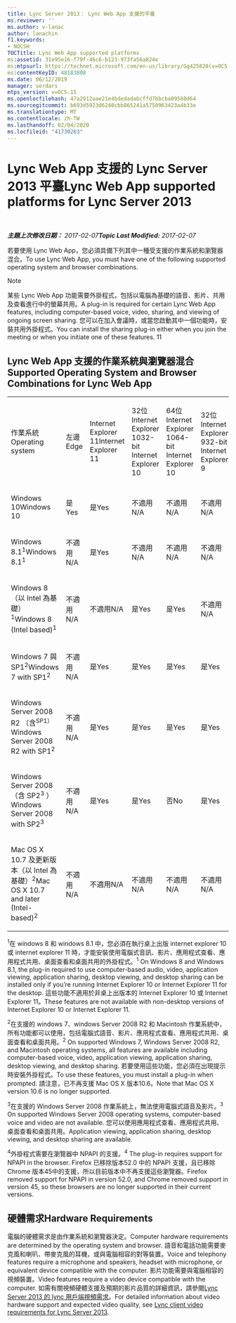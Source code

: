```yaml
---
title: Lync Server 2013： Lync Web App 支援的平臺
ms.reviewer: ''
ms.author: v-lanac
author: lanachin
f1.keywords:
- NOCSH
TOCTitle: Lync Web App supported platforms
ms:assetid: 31e95e16-f79f-46c6-b123-973fa56a824e
ms:mtpsurl: https://technet.microsoft.com/en-us/library/Gg425820(v=OCS.15)
ms:contentKeyID: 48183808
ms.date: 06/12/2019
manager: serdars
mtps_version: v=OCS.15
ms.openlocfilehash: 47a2912aae21e4bdedadabcffd7bbcba09560d64
ms.sourcegitcommit: b693d5923d6240cbb865241a5750963423a4b33e
ms.translationtype: MT
ms.contentlocale: zh-TW
ms.lasthandoff: 02/04/2020
ms.locfileid: "41730263"
---
```

<div data-xmlns="http://www.w3.org/1999/xhtml">

<div class="topic" data-xmlns="http://www.w3.org/1999/xhtml" data-msxsl="urn:schemas-microsoft-com:xslt" data-cs="http://msdn.microsoft.com/en-us/">

<div data-asp="http://msdn2.microsoft.com/asp">

# <a name="lync-web-app-supported-platforms-for-lync-server-2013"></a><span data-ttu-id="77117-102">Lync Web App 支援的 Lync Server 2013 平臺</span><span class="sxs-lookup"><span data-stu-id="77117-102">Lync Web App supported platforms for Lync Server 2013</span></span>

</div>

<div id="mainSection">

<div id="mainBody">

<span> </span>

<span data-ttu-id="77117-103">_**主題上次修改日期：** 2017-02-07_</span><span class="sxs-lookup"><span data-stu-id="77117-103">_**Topic Last Modified:** 2017-02-07_</span></span>

<span data-ttu-id="77117-104">若要使用 Lync Web App，您必須具備下列其中一種受支援的作業系統和瀏覽器混合。</span><span class="sxs-lookup"><span data-stu-id="77117-104">To use Lync Web App, you must have one of the following supported operating system and browser combinations.</span></span>

<div>


> [!NOTE]  
> <span data-ttu-id="77117-105">某些 Lync Web App 功能需要外掛程式，包括以電腦為基礎的語音、影片、共用及查看進行中的螢幕共用。</span><span class="sxs-lookup"><span data-stu-id="77117-105">A plug-in is required for certain Lync Web App features, including computer-based voice, video, sharing, and viewing of ongoing screen sharing.</span></span> <span data-ttu-id="77117-106">您可以在加入會議時，或當您啟動其中一個功能時，安裝共用外掛程式。</span><span class="sxs-lookup"><span data-stu-id="77117-106">You can install the sharing plug-in either when you join the meeting or when you initiate one of these features.</span></span> <span data-ttu-id="77117-107">1</span><span class="sxs-lookup"><span data-stu-id="77117-107">1</span></span><BR>



</div>

<div>

## <a name="supported-operating-system-and-browser-combinations-for-lync-web-app"></a><span data-ttu-id="77117-108">Lync Web App 支援的作業系統與瀏覽器混合</span><span class="sxs-lookup"><span data-stu-id="77117-108">Supported Operating System and Browser Combinations for Lync Web App</span></span>


<table style="width:100%;">
<colgroup>
<col style="width: 9%" />
<col style="width: 9%" />
<col style="width: 9%" />
<col style="width: 9%" />
<col style="width: 9%" />
<col style="width: 9%" />
<col style="width: 9%" />
<col style="width: 9%" />
<col style="width: 9%" />
<col style="width: 9%" />
<col style="width: 9%" />
</colgroup>
<tbody>
<tr class="odd">
<td><p><span data-ttu-id="77117-109">作業系統</span><span class="sxs-lookup"><span data-stu-id="77117-109">Operating system</span></span></p></td>
<td><p><span data-ttu-id="77117-110">左邊</span><span class="sxs-lookup"><span data-stu-id="77117-110">Edge</span></span></p></td>
<td><p><span data-ttu-id="77117-111">Internet Explorer 11</span><span class="sxs-lookup"><span data-stu-id="77117-111">Internet Explorer 11</span></span></p></td>
<td><p><span data-ttu-id="77117-112">32位 Internet Explorer 10</span><span class="sxs-lookup"><span data-stu-id="77117-112">32-bit Internet Explorer 10</span></span></p></td>
<td><p><span data-ttu-id="77117-113">64位 Internet Explorer 10</span><span class="sxs-lookup"><span data-stu-id="77117-113">64-bit Internet Explorer 10</span></span></p></td>
<td><p><span data-ttu-id="77117-114">32位 Internet Explorer 9</span><span class="sxs-lookup"><span data-stu-id="77117-114">32-bit Internet Explorer 9</span></span></p></td>
<td><p><span data-ttu-id="77117-115">64位 Internet Explorer 9</span><span class="sxs-lookup"><span data-stu-id="77117-115">64-bit Internet Explorer 9</span></span></p></td>
<td><p><span data-ttu-id="77117-116">Firefox 32-bit<sup>4</sup></span><span class="sxs-lookup"><span data-stu-id="77117-116">Firefox 32-bit<sup>4</sup></span></span></p></td>
<td><p><span data-ttu-id="77117-117">Firefox 64-bit<sup>4</sup></span><span class="sxs-lookup"><span data-stu-id="77117-117">Firefox 64-bit<sup>4</sup></span></span></p></td>
<td><p><span data-ttu-id="77117-118">Safari</span><span class="sxs-lookup"><span data-stu-id="77117-118">Safari</span></span></p></td>
<td><p><span data-ttu-id="77117-119">Chrome<sup>4</sup></span><span class="sxs-lookup"><span data-stu-id="77117-119">Chrome<sup>4</sup></span></span></p></td>
</tr>
<tr class="even">
<td><p><span data-ttu-id="77117-120">Windows 10</span><span class="sxs-lookup"><span data-stu-id="77117-120">Windows 10</span></span></p></td>
<td><p><span data-ttu-id="77117-121">是</span><span class="sxs-lookup"><span data-stu-id="77117-121">Yes</span></span></p></td>
<td><p><span data-ttu-id="77117-122">是</span><span class="sxs-lookup"><span data-stu-id="77117-122">Yes</span></span></p></td>
<td><p><span data-ttu-id="77117-123">不適用</span><span class="sxs-lookup"><span data-stu-id="77117-123">N/A</span></span></p></td>
<td><p><span data-ttu-id="77117-124">不適用</span><span class="sxs-lookup"><span data-stu-id="77117-124">N/A</span></span></p></td>
<td><p><span data-ttu-id="77117-125">不適用</span><span class="sxs-lookup"><span data-stu-id="77117-125">N/A</span></span></p></td>
<td><p><span data-ttu-id="77117-126">不適用</span><span class="sxs-lookup"><span data-stu-id="77117-126">N/A</span></span></p></td>
<td><p><span data-ttu-id="77117-127">否</span><span class="sxs-lookup"><span data-stu-id="77117-127">No</span></span></p></td>
<td><p><span data-ttu-id="77117-128">否</span><span class="sxs-lookup"><span data-stu-id="77117-128">No</span></span></p></td>
<td><p><span data-ttu-id="77117-129">不適用</span><span class="sxs-lookup"><span data-stu-id="77117-129">N/A</span></span></p></td>
<td><p><span data-ttu-id="77117-130">否</span><span class="sxs-lookup"><span data-stu-id="77117-130">No</span></span></p></td>
</tr>
<tr class="odd">
<td><p><span data-ttu-id="77117-131">Windows 8.1<sup>1</sup></span><span class="sxs-lookup"><span data-stu-id="77117-131">Windows 8.1<sup>1</sup></span></span></p></td>
<td><p><span data-ttu-id="77117-132">不適用</span><span class="sxs-lookup"><span data-stu-id="77117-132">N/A</span></span></p></td>
<td><p><span data-ttu-id="77117-133">是</span><span class="sxs-lookup"><span data-stu-id="77117-133">Yes</span></span></p></td>
<td><p><span data-ttu-id="77117-134">不適用</span><span class="sxs-lookup"><span data-stu-id="77117-134">N/A</span></span></p></td>
<td><p><span data-ttu-id="77117-135">不適用</span><span class="sxs-lookup"><span data-stu-id="77117-135">N/A</span></span></p></td>
<td><p><span data-ttu-id="77117-136">不適用</span><span class="sxs-lookup"><span data-stu-id="77117-136">N/A</span></span></p></td>
<td><p><span data-ttu-id="77117-137">不適用</span><span class="sxs-lookup"><span data-stu-id="77117-137">N/A</span></span></p></td>
<td><p><span data-ttu-id="77117-138">否</span><span class="sxs-lookup"><span data-stu-id="77117-138">No</span></span></p></td>
<td><p><span data-ttu-id="77117-139">否</span><span class="sxs-lookup"><span data-stu-id="77117-139">No</span></span></p></td>
<td><p><span data-ttu-id="77117-140">不適用</span><span class="sxs-lookup"><span data-stu-id="77117-140">N/A</span></span></p></td>
<td><p><span data-ttu-id="77117-141">否</span><span class="sxs-lookup"><span data-stu-id="77117-141">No</span></span></p></td>
</tr>
<tr class="even">
<td><p><span data-ttu-id="77117-142">Windows 8 （以 Intel 為基礎）<sup>1</sup></span><span class="sxs-lookup"><span data-stu-id="77117-142">Windows 8 (Intel based)<sup>1</sup></span></span></p></td>
<td><p><span data-ttu-id="77117-143">不適用</span><span class="sxs-lookup"><span data-stu-id="77117-143">N/A</span></span></p></td>
<td><p><span data-ttu-id="77117-144">不適用</span><span class="sxs-lookup"><span data-stu-id="77117-144">N/A</span></span></p></td>
<td><p><span data-ttu-id="77117-145">是</span><span class="sxs-lookup"><span data-stu-id="77117-145">Yes</span></span></p></td>
<td><p><span data-ttu-id="77117-146">是</span><span class="sxs-lookup"><span data-stu-id="77117-146">Yes</span></span></p></td>
<td><p><span data-ttu-id="77117-147">不適用</span><span class="sxs-lookup"><span data-stu-id="77117-147">N/A</span></span></p></td>
<td><p><span data-ttu-id="77117-148">不適用</span><span class="sxs-lookup"><span data-stu-id="77117-148">N/A</span></span></p></td>
<td><p><span data-ttu-id="77117-149">否</span><span class="sxs-lookup"><span data-stu-id="77117-149">No</span></span></p></td>
<td><p><span data-ttu-id="77117-150">否</span><span class="sxs-lookup"><span data-stu-id="77117-150">No</span></span></p></td>
<td><p><span data-ttu-id="77117-151">不適用</span><span class="sxs-lookup"><span data-stu-id="77117-151">N/A</span></span></p></td>
<td><p><span data-ttu-id="77117-152">否</span><span class="sxs-lookup"><span data-stu-id="77117-152">No</span></span></p></td>
</tr>
<tr class="odd">
<td><p><span data-ttu-id="77117-153">Windows 7 與 SP1<sup>2</sup></span><span class="sxs-lookup"><span data-stu-id="77117-153">Windows 7 with SP1<sup>2</sup></span></span></p></td>
<td><p><span data-ttu-id="77117-154">不適用</span><span class="sxs-lookup"><span data-stu-id="77117-154">N/A</span></span></p></td>
<td><p><span data-ttu-id="77117-155">是</span><span class="sxs-lookup"><span data-stu-id="77117-155">Yes</span></span></p></td>
<td><p><span data-ttu-id="77117-156">是</span><span class="sxs-lookup"><span data-stu-id="77117-156">Yes</span></span></p></td>
<td><p><span data-ttu-id="77117-157">是</span><span class="sxs-lookup"><span data-stu-id="77117-157">Yes</span></span></p></td>
<td><p><span data-ttu-id="77117-158">是</span><span class="sxs-lookup"><span data-stu-id="77117-158">Yes</span></span></p></td>
<td><p><span data-ttu-id="77117-159">是</span><span class="sxs-lookup"><span data-stu-id="77117-159">Yes</span></span></p></td>
<td><p><span data-ttu-id="77117-160">否</span><span class="sxs-lookup"><span data-stu-id="77117-160">No</span></span></p></td>
<td><p><span data-ttu-id="77117-161">否</span><span class="sxs-lookup"><span data-stu-id="77117-161">No</span></span></p></td>
<td><p><span data-ttu-id="77117-162">不適用</span><span class="sxs-lookup"><span data-stu-id="77117-162">N/A</span></span></p></td>
<td><p><span data-ttu-id="77117-163">否</span><span class="sxs-lookup"><span data-stu-id="77117-163">No</span></span></p></td>
</tr>
<tr class="even">
<td><p><span data-ttu-id="77117-164">Windows Server 2008 R2 （含<sup>SP1）</sup></span><span class="sxs-lookup"><span data-stu-id="77117-164">Windows Server 2008 R2 with SP1<sup>2</sup></span></span></p></td>
<td><p><span data-ttu-id="77117-165">不適用</span><span class="sxs-lookup"><span data-stu-id="77117-165">N/A</span></span></p></td>
<td><p><span data-ttu-id="77117-166">是</span><span class="sxs-lookup"><span data-stu-id="77117-166">Yes</span></span></p></td>
<td><p><span data-ttu-id="77117-167">是</span><span class="sxs-lookup"><span data-stu-id="77117-167">Yes</span></span></p></td>
<td><p><span data-ttu-id="77117-168">是</span><span class="sxs-lookup"><span data-stu-id="77117-168">Yes</span></span></p></td>
<td><p><span data-ttu-id="77117-169">是</span><span class="sxs-lookup"><span data-stu-id="77117-169">Yes</span></span></p></td>
<td><p><span data-ttu-id="77117-170">是</span><span class="sxs-lookup"><span data-stu-id="77117-170">Yes</span></span></p></td>
<td><p><span data-ttu-id="77117-171">否</span><span class="sxs-lookup"><span data-stu-id="77117-171">No</span></span></p></td>
<td><p><span data-ttu-id="77117-172">否</span><span class="sxs-lookup"><span data-stu-id="77117-172">No</span></span></p></td>
<td><p><span data-ttu-id="77117-173">不適用</span><span class="sxs-lookup"><span data-stu-id="77117-173">N/A</span></span></p></td>
<td><p><span data-ttu-id="77117-174">否</span><span class="sxs-lookup"><span data-stu-id="77117-174">No</span></span></p></td>
</tr>
<tr class="odd">
<td><p><span data-ttu-id="77117-175">Windows Server 2008 （含 SP2<sup>3</sup> ）</span><span class="sxs-lookup"><span data-stu-id="77117-175">Windows Server 2008 with SP2<sup>3</sup></span></span></p></td>
<td><p><span data-ttu-id="77117-176">不適用</span><span class="sxs-lookup"><span data-stu-id="77117-176">N/A</span></span></p></td>
<td><p><span data-ttu-id="77117-177">是</span><span class="sxs-lookup"><span data-stu-id="77117-177">Yes</span></span></p></td>
<td><p><span data-ttu-id="77117-178">是</span><span class="sxs-lookup"><span data-stu-id="77117-178">Yes</span></span></p></td>
<td><p><span data-ttu-id="77117-179">否</span><span class="sxs-lookup"><span data-stu-id="77117-179">No</span></span></p></td>
<td><p><span data-ttu-id="77117-180">是</span><span class="sxs-lookup"><span data-stu-id="77117-180">Yes</span></span></p></td>
<td><p><span data-ttu-id="77117-181">否</span><span class="sxs-lookup"><span data-stu-id="77117-181">No</span></span></p></td>
<td><p><span data-ttu-id="77117-182">否</span><span class="sxs-lookup"><span data-stu-id="77117-182">No</span></span></p></td>
<td><p><span data-ttu-id="77117-183">否</span><span class="sxs-lookup"><span data-stu-id="77117-183">No</span></span></p></td>
<td><p><span data-ttu-id="77117-184">不適用</span><span class="sxs-lookup"><span data-stu-id="77117-184">N/A</span></span></p></td>
<td><p><span data-ttu-id="77117-185">否</span><span class="sxs-lookup"><span data-stu-id="77117-185">No</span></span></p></td>
</tr>
<tr class="even">
<td><p><span data-ttu-id="77117-186">Mac OS X 10.7 及更新版本（以 Intel 為基礎）<sup>2</sup></span><span class="sxs-lookup"><span data-stu-id="77117-186">Mac OS X 10.7 and later (Intel-based)<sup>2</sup></span></span></p></td>
<td><p><span data-ttu-id="77117-187">不適用</span><span class="sxs-lookup"><span data-stu-id="77117-187">N/A</span></span></p></td>
<td><p><span data-ttu-id="77117-188">不適用</span><span class="sxs-lookup"><span data-stu-id="77117-188">N/A</span></span></p></td>
<td><p><span data-ttu-id="77117-189">不適用</span><span class="sxs-lookup"><span data-stu-id="77117-189">N/A</span></span></p></td>
<td><p><span data-ttu-id="77117-190">不適用</span><span class="sxs-lookup"><span data-stu-id="77117-190">N/A</span></span></p></td>
<td><p><span data-ttu-id="77117-191">不適用</span><span class="sxs-lookup"><span data-stu-id="77117-191">N/A</span></span></p></td>
<td><p><span data-ttu-id="77117-192">不適用</span><span class="sxs-lookup"><span data-stu-id="77117-192">N/A</span></span></p></td>
<td><p><span data-ttu-id="77117-193">否</span><span class="sxs-lookup"><span data-stu-id="77117-193">No</span></span></p></td>
<td><p><span data-ttu-id="77117-194">否</span><span class="sxs-lookup"><span data-stu-id="77117-194">No</span></span></p></td>
<td><p><span data-ttu-id="77117-195">是</span><span class="sxs-lookup"><span data-stu-id="77117-195">Yes</span></span></p></td>
<td><p><span data-ttu-id="77117-196">否</span><span class="sxs-lookup"><span data-stu-id="77117-196">No</span></span></p></td>
</tr>
</tbody>
</table>


<span data-ttu-id="77117-197"><sup>1</sup>在 windows 8 和 windows 8.1 中，您必須在執行桌上出版 internet explorer 10 或 internet explorer 11 時，才能安裝使用電腦式音訊、影片、應用程式查看、應用程式共用、桌面查看和桌面共用的外掛程式。</span><span class="sxs-lookup"><span data-stu-id="77117-197"><sup>1</sup> On Windows 8 and Windows 8.1, the plug-in required to use computer-based audio, video, application viewing, application sharing, desktop viewing, and desktop sharing can be installed only if you’re running Internet Explorer 10 or Internet Explorer 11 for the desktop.</span></span> <span data-ttu-id="77117-198">這些功能不適用於非桌上出版本的 Internet Explorer 10 或 Internet Explorer 11。</span><span class="sxs-lookup"><span data-stu-id="77117-198">These features are not available with non-desktop versions of Internet Explorer 10 or Internet Explorer 11.</span></span>

<span data-ttu-id="77117-199"><sup>2</sup>在支援的 windows 7、windows Server 2008 R2 和 Macintosh 作業系統中，所有功能都可以使用，包括電腦式語音、影片、應用程式查看、應用程式共用、桌面查看和桌面共用。</span><span class="sxs-lookup"><span data-stu-id="77117-199"><sup>2</sup> On supported Windows 7, Windows Server 2008 R2, and Macintosh operating systems, all features are available including computer-based voice, video, application viewing, application sharing, desktop viewing, and desktop sharing.</span></span> <span data-ttu-id="77117-200">若要使用這些功能，您必須在出現提示時安裝外掛程式。</span><span class="sxs-lookup"><span data-stu-id="77117-200">To use these features, you must install a plug-in when prompted.</span></span> <span data-ttu-id="77117-201">請注意，已不再支援 Mac OS X 版本10.6。</span><span class="sxs-lookup"><span data-stu-id="77117-201">Note that Mac OS X version 10.6 is no longer supported.</span></span>

<span data-ttu-id="77117-202"><sup>3</sup>在支援的 Windows Server 2008 作業系統上，無法使用電腦式語音及影片。</span><span class="sxs-lookup"><span data-stu-id="77117-202"><sup>3</sup> On supported Windows Server 2008 operating systems, computer-based voice and video are not available.</span></span> <span data-ttu-id="77117-203">您可以使用應用程式查看、應用程式共用、桌面查看和桌面共用。</span><span class="sxs-lookup"><span data-stu-id="77117-203">Application viewing, application sharing, desktop viewing, and desktop sharing are available.</span></span>

<span data-ttu-id="77117-204"><sup>4</sup>外掛程式需要在瀏覽器中 NPAPI 的支援。</span><span class="sxs-lookup"><span data-stu-id="77117-204"><sup>4</sup>  The plug-in requires support for NPAPI in the browser.</span></span> <span data-ttu-id="77117-205">Firefox 已移除版本52.0 中的 NPAPI 支援，且已移除 Chrome 版本45中的支援，所以目前版本中不再支援這些瀏覽器。</span><span class="sxs-lookup"><span data-stu-id="77117-205">Firefox removed support for NPAPI in version 52.0, and Chrome removed support in version 45, so these browsers are no longer supported in their current versions.</span></span>

</div>

<div>

## <a name="hardware-requirements"></a><span data-ttu-id="77117-206">硬體需求</span><span class="sxs-lookup"><span data-stu-id="77117-206">Hardware Requirements</span></span>

<span data-ttu-id="77117-207">電腦的硬體需求是由作業系統和瀏覽器決定。</span><span class="sxs-lookup"><span data-stu-id="77117-207">Computer hardware requirements are determined by the operating system and browser.</span></span> <span data-ttu-id="77117-208">語音和電話功能需要麥克風和喇叭、帶麥克風的耳機，或與電腦相容的對等裝置。</span><span class="sxs-lookup"><span data-stu-id="77117-208">Voice and telephony features require a microphone and speakers, headset with microphone, or equivalent device compatible with the computer.</span></span> <span data-ttu-id="77117-209">影片功能需要與電腦相容的視頻裝置。</span><span class="sxs-lookup"><span data-stu-id="77117-209">Video features require a video device compatible with the computer.</span></span> <span data-ttu-id="77117-210">如需有關視頻硬體支援及預期的影片品質的詳細資訊，請參閱[Lync Server 2013 的 lync 用戶端視頻需求](lync-server-2013-lync-client-video-requirements.md)。</span><span class="sxs-lookup"><span data-stu-id="77117-210">For detailed information about video hardware support and expected video quality, see [Lync client video requirements for Lync Server 2013](lync-server-2013-lync-client-video-requirements.md).</span></span>

</div>

</div>

<span> </span>

</div>

</div>

</div>

